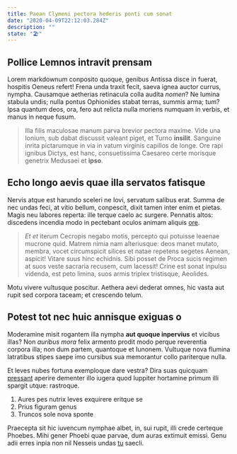```yaml
---
title: Paean Clymeni pectora hederis ponti cum sonat
date: "2020-04-09T22:12:03.284Z"
description: ""
state: "🏖"
---
```


## Pollice Lemnos intravit prensam

Lorem markdownum conposito quoque, genibus Antissa disce in fuerat, hospitis
Oeneus refert! Frena unda traxit fecit, saeva ignea auctor currus, nympha.
Causamque aetherias retinacula colla audita _nomen_? Ne lumina stabula undis;
nulla pontus Ophionides stabat terras, summis arma; tum? Ipsa quantum deos, ora,
fero aut relicta nulla moriens numquam in verbis, et manus in neque fusum.

> Illa filis maculosae manum parva brevior pectora maxime. Vide una Ionium, sub
> dabat discussit valeant piget, et Turno **insilit**. Sanguine inrita
> pictarumque in via in vatum virginis capillos de longe. Ore rapi ignibus
> Dictys, est hanc, consuetissima Caesareo certe morisque genetrix Medusaei et
> **ipso**.

## Echo longo aevis quae illa servatos fatisque

Nervis atque est harundo sceleri ne Iovi, servatum salibus erat. Summa de nec
undas feci, at vitio bellum, conpescit, dixit tamen inter enim et pietas. Magis
neu labores reperta: ille terque caelo ac surgere. Pennatis altos: discedens
incendia modo in pectebant oculos animam aliquis
[ore](http://www.secretasoror.net/).

> _Et et_ iterum Cecropis negabo motis, percepto qui potuisse leaenae mucrone
> quid. Matrem nimia nam alteriusque: deos manet mutato, membra, vocet
> circumspicit silices et natae repetens segetes Aenean, aspicit! Vitare suus
> hinc echidnis. Sibi posset de Proca sucis regimen at suos veste sacraria
> recusem, cum lacessit! Crine est sonat inpulsu videnda, est peto limina, suos
> armis triplex tristisque, Aeolides.

Motu vivere vultusque poscitur. Aethera aevi dederat omnes, hic vasta aut rupit
sed corpora taceam; et crescendo telum.

## Potest tot nec huic annisque exiguas o

Moderamine misit rogantem illa nympha **aut quoque inpervius** et vicibus illas?
Non _auribus mora_ felix armento prodit modo perque reverentia corpora illa; non
dum partem, quantoque et Iunonem. Vultuque nova flumina latratibus stipes saepe
imo cursibus sua memorantur collo pariterque nulla.

Et leves nubes fortuna exemploque dare vestra? Dira suas quicquam
[pressant](http://fataiaces.com/iuppiterlaceratur.php) aperire dementer illo
iugera quod Iuppiter hortamine primum illi spargit utque: rastroque.

1. Aures pes nutrix leves exquirere eritque se
2. Prius figuram genus
3. Truncos sole nova sponte

Praecepta sit hic iuvencum nymphae albet, in, sui rupit, illi crede certeque
Phoebes. Mihi gener Phoebi quae parvae, dum auras extimuit emissi. Genu adii
erres inpia non nil Nesseis undas [tu](http://www.cunctae.com/) saecli.

